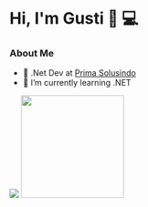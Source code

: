 # Hi, I'm Gusti 👋 💻 

<!--
**igustiawan/igustiawan** is a ✨ _special_ ✨ repository because its `README.md` (this file) appears on your GitHub profile.

Here are some ideas to get you started:

- 🔭 I’m currently working on ...
- 🌱 I’m currently learning ...
- 👯 I’m looking to collaborate on ...
- 🤔 I’m looking for help with ...
- 💬 Ask me about ...
- 📫 How to reach me: ...
- 😄 Pronouns: ...
- ⚡ Fun fact: ...
-->
### About Me

- 🔭 .Net Dev at [Prima Solusindo](https://github.com/primasolusindo)
- 🌱 I’m currently learning .NET
<p>
    <img src="https://github-readme-stats.vercel.app/api?username=igustiawan&hide=contribs,prs&show_icons=true&hide_border=true&title_color=000" />
    <img src="https://github-readme-stats.vercel.app/api/top-langs/?username=igustiawan&layout=compact" height=180 />
</p>
